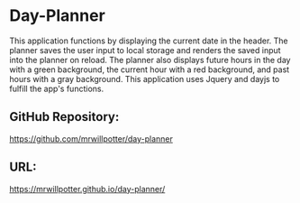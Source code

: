# Day-Planner

This application functions by displaying the current date in the header. The planner saves the user input to local storage and renders the saved input into the planner on reload. The planner also displays future hours in the day with a green background, the current hour with a red background, and past hours with a gray background. This application uses Jquery and dayjs to fulfill the app's functions.

## GitHub Repository:
https://github.com/mrwillpotter/day-planner
## URL:
https://mrwillpotter.github.io/day-planner/
